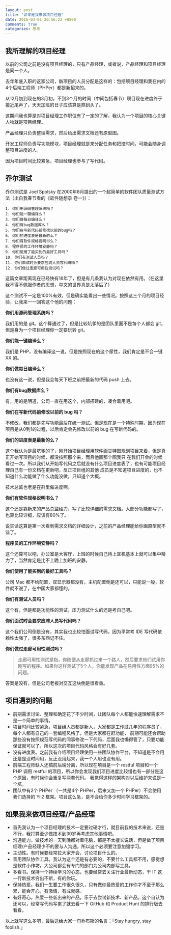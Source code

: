 ```yaml
---
layout: post
title: "如果是我来做项目经理"
date: 2016-03-01 20:56:22 +0800
comments: true
categories: 思考
---
```

## 我所理解的项目经理

以前的公司之前是没有项目经理的，只有产品经理，或者说，产品经理和项目经理是同一个人。

去年年底入职的这家公司，新项目的人员分配是这样的：包括项目经理和我在内的4个后端工程师（PHPer）都是新招来的。

从12月初到现在的3月初，不到3个月的时间（中间包括春节）项目现在进度终于接近尾声了，天天加班的日子应该算是熬到头了。

这期间我也算是对项目经理工作职位有了一定的了解，我认为一个项目的核心关键人物就是项目经理。

产品经理只负责整理需求，然后给出需求文档还有原型图。

开发工程师负责写功能模块，项目经理就是来分配任务和把控时间，可能会随身调整项目进度的人。

因为项目时间比较紧急，项目经理也参与了写代码。

<!--more-->

## 乔尔测试

乔尔测试是 Joel Spolsky 在2000年8月提出的一个超简单的软件团队质量测试方法（出自我春节看的《软件随想录 卷一》）：

```
1. 你们用源码管理系统吗？
2. 你们能一键编译么？
3. 你们做每日编译么？
4. 你们有bug数据库么？
5. 你们在写新代码前修改以前的bug吗？
6. 你们的进度表是最新的么？
7. 你们有软件规格说明书么？
8. 程序员的工作环境安静吗？
9. 你们使用了能买到的最好工具吗？
10. 你们有测试人员吗？
11. 你们面试时会要求应聘人员写代码吗？
12. 你们做过走廊可用性测试吗？
```

这篇文章距离现在已经快有16年了，但是有几条我认为对现在依然有用。（在这里我不得不佩服作者的思想，中文的世界真是太落后了）

这个测试不一定是100%有效，但是确实能看出一些情况。按照这三个月的项目经验，让我来一一回答这个他的问题：

**你们用源码管理系统吗？**

我们用的是 git。这个算通过了，但是比较坑爹的是团队里面不是每个人都会 git，但是身为一个项目经理你一定要玩转 git。

**你们能一键编译么？**

我们是 PHP，没有编译这一说，但是按照现在的这个尿性，我们肯定是不会一键 XX 的。

**你们做每日编译么？**

也没有这一说，但是我会每天下班之前把最新的代码 push 上去。

**你们有bug数据库么？**

有，用的是明道，公司一直在用这个，内部搭建的，凑合着用吧。

**你们在写新代码前修改以前的 bug 吗？**

不修改，我们都是先写功能最后在统一测试。但是现在是一个特殊时期，因为现在项目是从0到1的过程，以后肯定会先修改以前的 bug 在写新代码的。

**你们的进度表是最新的么？**

这个我认为是最坑爹的了，刚开始项目经理用软件画甘特图规划项目来着，但是真正开始写项目的时候，都没按照那个来，而且他画那个图我只
在我们开会的时候看过一次。所以我们从开始写代码之后就没有什么项目进度表了，也有可能项目经理自己有一份文档在更新吧，反正项目组的其他
成员是不知道项目进度的，也不知道什么功能做了什么功能没做，只知道个大概。

技术总监也老是在群里催进度啊。

**你们有软件规格说明书么？**

这个还是靠新来的产品总监给力，写了比较详细的需求文档。大部分功能都写了，也算比较详细，应该有80%了。

说实话这算是第一次看到需求文档的详细设计，之前的产品经理能给你画原型就不错了。

**程序员的工作环境安静吗？**

这个还算可以吧，办公室是大客厅，上班的时候自己待上耳机基本上就可以集中精力了，当然肯定是比不上晚上加班的安静。

**你们使用了能买到的最好工具吗？**

公司 Mac 都不给配置，双显示器都没有，主机配置倒是还可以，只能说一般，软件就不说了，在中国大家都懂的。

**你们有测试人员吗？**

这个有，但是都是功能性的测试，压力测试什么的还是考自己吧。

**你们面试时会要求应聘人员写代码吗？**

这个我们公司倒是没有，其实我也比较怕面试写代码，因为平常考 IDE 写代码依赖性太强了，很多东西记不住。

**你们做过走廊可用性测试吗？**

> 走廊可用性测试是指，你随便从走廊抓过来一个路人，然后要求他们试用你刚写的程序。如果你这样测试了5个人，你能发现产品在易用性方面95%的问题。

答案是没有，但是公司老板对交互这块倒是很看重。

## 项目遇到的问题

- 前期需求讨论、整理和确定花了不少时间，让团队每个人都能快速理解需求不是一个简单的事情。
- 项目时间比较紧急，项目组人员都是新人，大家都是工作过几年的程序员了，每个人都有自己的一套编程风格了，但是大家都在赶功能，
前期可能还会帮助那些没有按照规范写代码的同事修改一下代码，后面我也懒得管了，只要功能保证就可以了，所以这次的项目代码风格会有好几套。
- 没有进度表。之前我有介绍项目经理使用一些团队协作平台，不知道是不会用还是是没时间用，反正没用起来，我一个人用也没有用。
- 前端工程师缺人还搞前后端分离，所以现在项目是一个 restful 项目和一个 PHP 调用 restful 的项目，所以你会发现我们项目进度比较慢也有一部分是这个原因，有时候你会重复写两套代码。
我觉得这样的架构对以后维护来说是一个坑。
- 团队中有2个 PHPer （一共是4个 PHPer，后来又加一个 PHPer）不会使用我们选择的 Yii2 框架。项目这么急，是不会给你多少时间学习框架的。

## 如果我来做项目经理/产品经理

- 首先我认为一个项目经理的技术一定要过硬才行，就目前我的技术来说，还是不行，我打算至少做技术到30岁再考虑其他事情吧。
- 沟通能力。做技术的一天到晚都对着电脑，都是不太擅长说话，但是做了项目经理/产品经理少不的要与人沟通，所以这个必须要注意加强学习。
- 主动性。有时候要经常拉大家开会，讨论项目什么的。
- 善用团队协作工具。我认为这个还是有必要的，不要什么工具都不用，感觉想是软件小作坊，大公司都会有专门的部门为公司内部写工具。
- 多看书。保持一个持续学习的心态，也要经常去关注行业最新动态，干 IT 这一行新技术穷出不断，有的你玩。
- 保持热爱。我们一生要工作很久很久，只有做你最热爱的工作你才不至于那么累，能会开心，有激情，有成就感。
- 有好奇心。热爱一些新出来的产品，乐于去尝试新技术、新产品。这个自认为还可以，经常写代码写累了就去看一下 GitHub 和 Product Hunt 的排行版去看看。

以上就写这么多吧，最后送给大家一句乔布斯的名言：「Stay hungry, stay foolish.」
